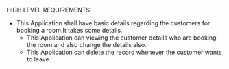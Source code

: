 
HIGH LEVEL REQUIREMENTS:

 * This Application shall have basic details regarding the customers for booking a room.It takes some details.	
	* This Application can viewing the customer details who are booking the room and also change the details also.	
	* This Application can delete the record whenever the customer wants to leave.
 

